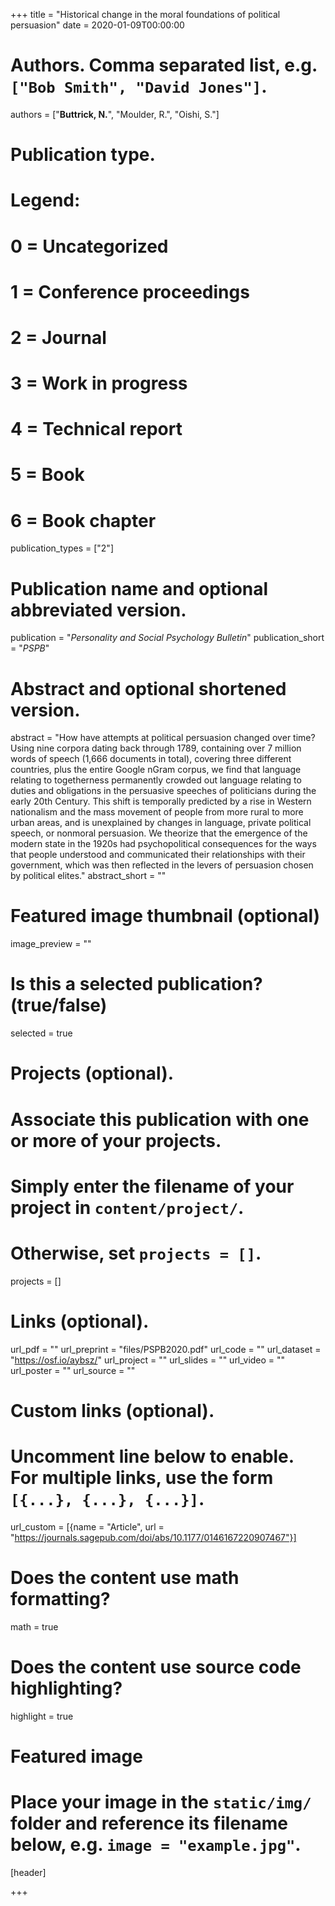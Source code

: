 +++
title = "Historical change in the moral foundations of political persuasion"
date = 2020-01-09T00:00:00

# Authors. Comma separated list, e.g. `["Bob Smith", "David Jones"]`.
authors = ["**Buttrick, N.**", "Moulder, R.", "Oishi, S."]

# Publication type.
# Legend:
# 0 = Uncategorized
# 1 = Conference proceedings
# 2 = Journal
# 3 = Work in progress
# 4 = Technical report
# 5 = Book
# 6 = Book chapter
publication_types = ["2"]

# Publication name and optional abbreviated version.
publication = "*Personality and Social Psychology Bulletin*"
publication_short = "*PSPB*"

# Abstract and optional shortened version.
abstract = "How have attempts at political persuasion changed over time? Using nine corpora dating back through 1789, containing over 7 million words of speech (1,666 documents in total), covering three different countries, plus the entire Google nGram corpus, we find that language relating to togetherness permanently crowded out language relating to duties and obligations in the persuasive speeches of politicians during the early 20th Century. This shift is temporally predicted by a rise in Western nationalism and the mass movement of people from more rural to more urban areas, and is unexplained by changes in language, private political speech, or nonmoral persuasion. We theorize that the emergence of the modern state in the 1920s had psychopolitical consequences for the ways that people understood and communicated their relationships with their government, which was then reflected in the levers of persuasion chosen by political elites."
abstract_short = ""

# Featured image thumbnail (optional)
image_preview = ""

# Is this a selected publication? (true/false)
selected = true

# Projects (optional).
#   Associate this publication with one or more of your projects.
#   Simply enter the filename of your project in `content/project/`.
#   Otherwise, set `projects = []`.
projects = []

# Links (optional).
url_pdf = ""
url_preprint = "files/PSPB2020.pdf"
url_code = ""
url_dataset = "https://osf.io/aybsz/"
url_project = ""
url_slides = ""
url_video = ""
url_poster = ""
url_source = ""

# Custom links (optional).
#   Uncomment line below to enable. For multiple links, use the form `[{...}, {...}, {...}]`.
url_custom = [{name = "Article", url = "https://journals.sagepub.com/doi/abs/10.1177/0146167220907467"}]

# Does the content use math formatting?
math = true

# Does the content use source code highlighting?
highlight = true

# Featured image
# Place your image in the `static/img/` folder and reference its filename below, e.g. `image = "example.jpg"`.
[header]

+++

